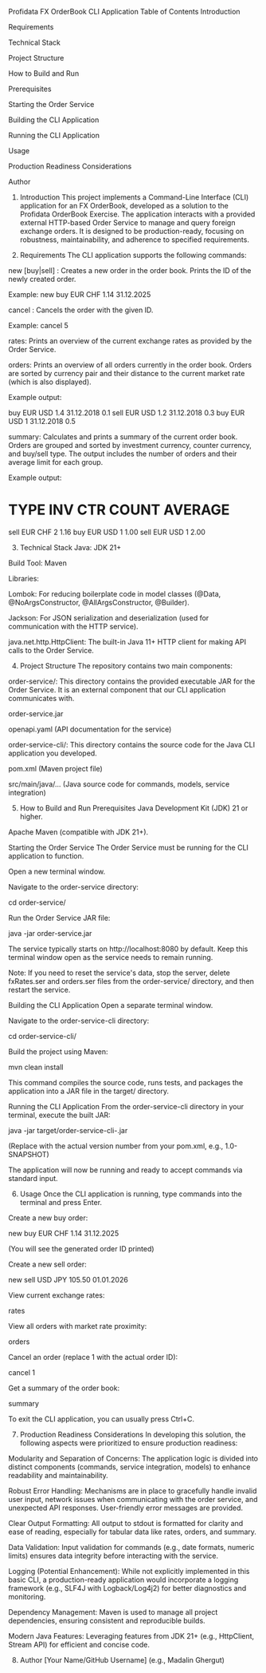 Profidata FX OrderBook CLI Application
Table of Contents
Introduction

Requirements

Technical Stack

Project Structure

How to Build and Run

Prerequisites

Starting the Order Service

Building the CLI Application

Running the CLI Application

Usage

Production Readiness Considerations

Author

1. Introduction
This project implements a Command-Line Interface (CLI) application for an FX OrderBook, developed as a solution to the Profidata OrderBook Exercise. The application interacts with a provided external HTTP-based Order Service to manage and query foreign exchange orders. It is designed to be production-ready, focusing on robustness, maintainability, and adherence to specified requirements.

2. Requirements
The CLI application supports the following commands:

new [buy|sell] <investment ccy> <counter ccy> <limit> <validity>:
Creates a new order in the order book. Prints the ID of the newly created order.

Example: new buy EUR CHF 1.14 31.12.2025

cancel <ID>:
Cancels the order with the given ID.

Example: cancel 5

rates:
Prints an overview of the current exchange rates as provided by the Order Service.

orders:
Prints an overview of all orders currently in the order book. Orders are sorted by currency pair and their distance to the current market rate (which is also displayed).

Example output:

buy    EUR   USD   1.4   31.12.2018  0.1
sell   EUR   USD   1.2   31.12.2018  0.3
buy    EUR   USD   1     31.12.2018  0.5

summary:
Calculates and prints a summary of the current order book. Orders are grouped and sorted by investment currency, counter currency, and buy/sell type. The output includes the number of orders and their average limit for each group.

Example output:

TYPE    INV     CTR     COUNT AVERAGE
====================================
sell    EUR     CHF     2     1.16
buy     EUR     USD     1     1.00
sell    EUR     USD     1     2.00

3. Technical Stack
Java: JDK 21+

Build Tool: Maven

Libraries:

Lombok: For reducing boilerplate code in model classes (@Data, @NoArgsConstructor, @AllArgsConstructor, @Builder).

Jackson: For JSON serialization and deserialization (used for communication with the HTTP service).

java.net.http.HttpClient: The built-in Java 11+ HTTP client for making API calls to the Order Service.

4. Project Structure
The repository contains two main components:

order-service/: This directory contains the provided executable JAR for the Order Service. It is an external component that our CLI application communicates with.

order-service.jar

openapi.yaml (API documentation for the service)

order-service-cli/: This directory contains the source code for the Java CLI application you developed.

pom.xml (Maven project file)

src/main/java/... (Java source code for commands, models, service integration)

5. How to Build and Run
Prerequisites
Java Development Kit (JDK) 21 or higher.

Apache Maven (compatible with JDK 21+).

Starting the Order Service
The Order Service must be running for the CLI application to function.

Open a new terminal window.

Navigate to the order-service directory:

cd order-service/

Run the Order Service JAR file:

java -jar order-service.jar

The service typically starts on http://localhost:8080 by default. Keep this terminal window open as the service needs to remain running.

Note: If you need to reset the service's data, stop the server, delete fxRates.ser and orders.ser files from the order-service/ directory, and then restart the service.

Building the CLI Application
Open a separate terminal window.

Navigate to the order-service-cli directory:

cd order-service-cli/

Build the project using Maven:

mvn clean install

This command compiles the source code, runs tests, and packages the application into a JAR file in the target/ directory.

Running the CLI Application
From the order-service-cli directory in your terminal, execute the built JAR:

java -jar target/order-service-cli-<version>.jar

(Replace <version> with the actual version number from your pom.xml, e.g., 1.0-SNAPSHOT)

The application will now be running and ready to accept commands via standard input.

6. Usage
Once the CLI application is running, type commands into the terminal and press Enter.

Create a new buy order:

new buy EUR CHF 1.14 31.12.2025

(You will see the generated order ID printed)

Create a new sell order:

new sell USD JPY 105.50 01.01.2026

View current exchange rates:

rates

View all orders with market rate proximity:

orders

Cancel an order (replace 1 with the actual order ID):

cancel 1

Get a summary of the order book:

summary

To exit the CLI application, you can usually press Ctrl+C.

7. Production Readiness Considerations
In developing this solution, the following aspects were prioritized to ensure production readiness:

Modularity and Separation of Concerns: The application logic is divided into distinct components (commands, service integration, models) to enhance readability and maintainability.

Robust Error Handling: Mechanisms are in place to gracefully handle invalid user input, network issues when communicating with the order service, and unexpected API responses. User-friendly error messages are provided.

Clear Output Formatting: All output to stdout is formatted for clarity and ease of reading, especially for tabular data like rates, orders, and summary.

Data Validation: Input validation for commands (e.g., date formats, numeric limits) ensures data integrity before interacting with the service.

Logging (Potential Enhancement): While not explicitly implemented in this basic CLI, a production-ready application would incorporate a logging framework (e.g., SLF4J with Logback/Log4j2) for better diagnostics and monitoring.

Dependency Management: Maven is used to manage all project dependencies, ensuring consistent and reproducible builds.

Modern Java Features: Leveraging features from JDK 21+ (e.g., HttpClient, Stream API) for efficient and concise code.

8. Author
[Your Name/GitHub Username]
(e.g., Madalin Ghergut)
